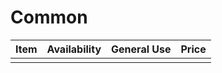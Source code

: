 # Common

| Item | Availability | General Use | Price |
| ---- | ------------ | ----------- | ----- |
|      |              |             |       |
